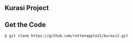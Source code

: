 ## Kurasi Project

## Get the Code

```
$ git clone https://github.com/rottenapple21/kurasi2.git
```
